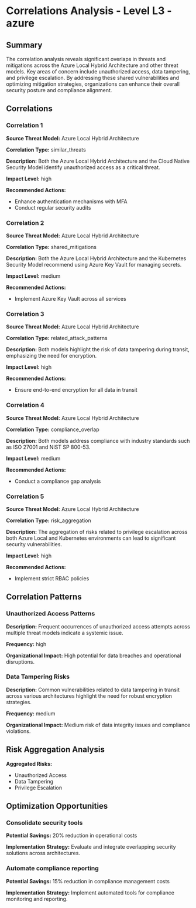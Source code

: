 # Correlations Analysis - Level L3 - azure

## Summary

The correlation analysis reveals significant overlaps in threats and mitigations across the Azure Local Hybrid Architecture and other threat models. Key areas of concern include unauthorized access, data tampering, and privilege escalation. By addressing these shared vulnerabilities and optimizing mitigation strategies, organizations can enhance their overall security posture and compliance alignment.

## Correlations

### Correlation 1

**Source Threat Model:** Azure Local Hybrid Architecture

**Correlation Type:** similar_threats

**Description:** Both the Azure Local Hybrid Architecture and the Cloud Native Security Model identify unauthorized access as a critical threat.

**Impact Level:** high

**Recommended Actions:**
- Enhance authentication mechanisms with MFA
- Conduct regular security audits

### Correlation 2

**Source Threat Model:** Azure Local Hybrid Architecture

**Correlation Type:** shared_mitigations

**Description:** Both the Azure Local Hybrid Architecture and the Kubernetes Security Model recommend using Azure Key Vault for managing secrets.

**Impact Level:** medium

**Recommended Actions:**
- Implement Azure Key Vault across all services

### Correlation 3

**Source Threat Model:** Azure Local Hybrid Architecture

**Correlation Type:** related_attack_patterns

**Description:** Both models highlight the risk of data tampering during transit, emphasizing the need for encryption.

**Impact Level:** high

**Recommended Actions:**
- Ensure end-to-end encryption for all data in transit

### Correlation 4

**Source Threat Model:** Azure Local Hybrid Architecture

**Correlation Type:** compliance_overlap

**Description:** Both models address compliance with industry standards such as ISO 27001 and NIST SP 800-53.

**Impact Level:** medium

**Recommended Actions:**
- Conduct a compliance gap analysis

### Correlation 5

**Source Threat Model:** Azure Local Hybrid Architecture

**Correlation Type:** risk_aggregation

**Description:** The aggregation of risks related to privilege escalation across both Azure Local and Kubernetes environments can lead to significant security vulnerabilities.

**Impact Level:** high

**Recommended Actions:**
- Implement strict RBAC policies

## Correlation Patterns

### Unauthorized Access Patterns

**Description:** Frequent occurrences of unauthorized access attempts across multiple threat models indicate a systemic issue.

**Frequency:** high

**Organizational Impact:** High potential for data breaches and operational disruptions.

### Data Tampering Risks

**Description:** Common vulnerabilities related to data tampering in transit across various architectures highlight the need for robust encryption strategies.

**Frequency:** medium

**Organizational Impact:** Medium risk of data integrity issues and compliance violations.

## Risk Aggregation Analysis

**Aggregated Risks:**
- Unauthorized Access
- Data Tampering
- Privilege Escalation

## Optimization Opportunities

### Consolidate security tools

**Potential Savings:** 20% reduction in operational costs

**Implementation Strategy:** Evaluate and integrate overlapping security solutions across architectures.

### Automate compliance reporting

**Potential Savings:** 15% reduction in compliance management costs

**Implementation Strategy:** Implement automated tools for compliance monitoring and reporting.

